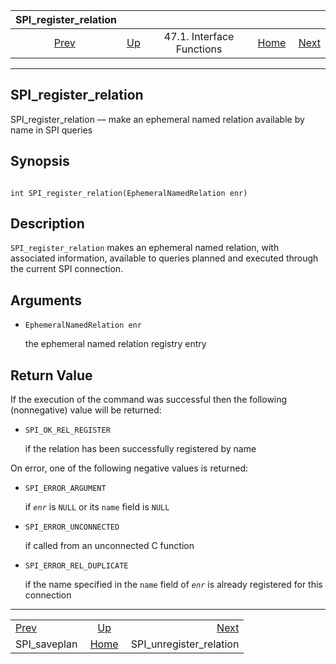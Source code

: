 <!--?xml version="1.0" encoding="UTF-8" standalone="no"?-->

|            SPI\_register\_relation            |                                                      |                           |                                                       |                                                                     |
| :-------------------------------------------: | :--------------------------------------------------- | :-----------------------: | ----------------------------------------------------: | ------------------------------------------------------------------: |
| [Prev](spi-spi-saveplan.html "SPI_saveplan")  | [Up](spi-interface.html "47.1. Interface Functions") | 47.1. Interface Functions | [Home](index.html "PostgreSQL 17devel Documentation") |  [Next](spi-spi-unregister-relation.html "SPI_unregister_relation") |

***



## SPI\_register\_relation

SPI\_register\_relation — make an ephemeral named relation available by name in SPI queries

## Synopsis

```

int SPI_register_relation(EphemeralNamedRelation enr)
```

## Description

`SPI_register_relation` makes an ephemeral named relation, with associated information, available to queries planned and executed through the current SPI connection.

## Arguments

*   `EphemeralNamedRelation enr`

    the ephemeral named relation registry entry

## Return Value

If the execution of the command was successful then the following (nonnegative) value will be returned:

*   `SPI_OK_REL_REGISTER`

    if the relation has been successfully registered by name

On error, one of the following negative values is returned:

*   `SPI_ERROR_ARGUMENT`

    if *`enr`* is `NULL` or its `name` field is `NULL`

*   `SPI_ERROR_UNCONNECTED`

    if called from an unconnected C function

*   `SPI_ERROR_REL_DUPLICATE`

    if the name specified in the `name` field of *`enr`* is already registered for this connection

***

|                                               |                                                       |                                                                     |
| :-------------------------------------------- | :---------------------------------------------------: | ------------------------------------------------------------------: |
| [Prev](spi-spi-saveplan.html "SPI_saveplan")  |  [Up](spi-interface.html "47.1. Interface Functions") |  [Next](spi-spi-unregister-relation.html "SPI_unregister_relation") |
| SPI\_saveplan                                 | [Home](index.html "PostgreSQL 17devel Documentation") |                                           SPI\_unregister\_relation |
